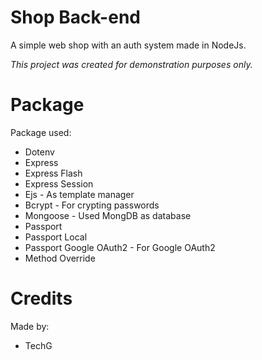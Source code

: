 # Shop Back-end

A simple web shop with an auth system made in NodeJs.

_This project was created for demonstration purposes only._

# Package

Package used:

- Dotenv
- Express
- Express Flash
- Express Session
- Ejs - As template manager
- Bcrypt - For crypting passwords
- Mongoose - Used MongDB as database
- Passport
- Passport Local
- Passport Google OAuth2 - For Google OAuth2
- Method Override

# Credits

Made by:

- TechG
